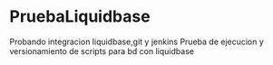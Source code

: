 # PruebaLiquidbase
Probando integracion liquidbase,git y jenkins
Prueba de ejecucion y versionamiento de scripts para bd con liquidbase
